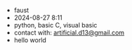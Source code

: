 - faust
- 2024-08-27 8:11
- python, basic C, visual basic
- contact with: artificial.d13@gmail.com
- hello world

<!---
Feigned-I13/Feigned-I13 is a ✨ special ✨ repository because its `README.md` (this file) appears on your GitHub profile.
You can click the Preview link to take a look at your changes.
--->
